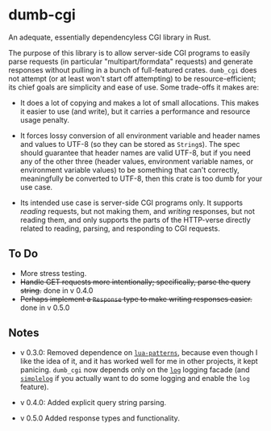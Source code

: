 # dumb-cgi
An adequate, essentially dependencyless CGI library in Rust.

The purpose of this library is to allow server-side CGI programs to easily
parse requests (in particular "multipart/formdata" requests) and generate
responses without pulling in a bunch of full-featured crates. `dumb_cgi`
does not attempt (or at least won't start off attempting) to be
resource-efficient; its chief goals are simplicity and ease of use. Some
trade-offs it makes are:

  * It does a lot of copying and makes a lot of small allocations. This
    makes it easier to use (and write), but it carries a performance and
    resource usage penalty.
  
  * It forces lossy conversion of all environment variable and header names
    and values to UTF-8 (so they can be stored as `String`s). The spec
    should guarantee that header names are valid UTF-8, but if you need
    any of the other three (header values, environment variable names, or
    environment variable values) to be something that can't correctly,
    meaningfully be converted to UTF-8, then this crate is too dumb for
    your use case.

  * Its intended use case is server-side CGI programs only. It supports
    _reading_ requests, but not making them, and _writing_ responses, but
    not reading them,  and only supports the parts of the HTTP-verse directly
    related to reading, parsing, and responding to CGI requests.


## To Do

  * More stress testing.
  * ~~Handle GET requests more intentionally; specifically, parse the
    query string.~~ done in v 0.4.0
  * ~~Perhaps implement a `Response` type to make writing responses
    easier.~~ done in v 0.5.0


## Notes

  * v 0.3.0: Removed dependence on
    [`lua-patterns`](https://crates.io/crates/lua-patterns),
    because even though I like the idea of it, and it has worked well for
    me in other projects, it kept panicing. `dumb_cgi` now depends only
    on the [`log`](https://crates.io/crates/log) logging facade (and
    [`simplelog`](https://crates.io/crates/simplelog) if you actually
    want to do some logging and enable the `log` feature).
    
  * v 0.4.0: Added explicit query string parsing.
  
  * v 0.5.0 Added response types and functionality.